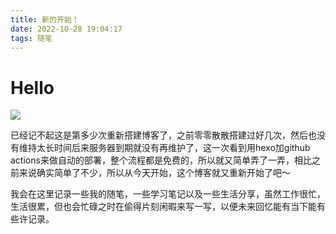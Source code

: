 ```yaml
---
title: 新的开始！
date: 2022-10-28 19:04:17
tags: 随笔
---
```


# Hello

![](https://raw.githubusercontent.com/hexueyuan/hexueyuan.github.io/main/source/images/IMG_4389.jpeg)

已经记不起这是第多少次重新搭建博客了，之前零零散散搭建过好几次，然后也没有维持太长时间后来服务器到期就没有再维护了，这一次看到用hexo加github actions来做自动的部署，整个流程都是免费的，所以就又简单弄了一弄，相比之前来说确实简单了不少，所以从今天开始，这个博客就又重新开始了吧～

我会在这里记录一些我的随笔，一些学习笔记以及一些生活分享，虽然工作很忙，生活很累，但也会忙碌之时在偷得片刻闲暇来写一写，以便未来回忆能有当下能有些许记录。
